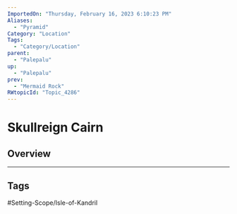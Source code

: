 ```yaml
---
ImportedOn: "Thursday, February 16, 2023 6:10:23 PM"
Aliases:
  - "Pyramid"
Category: "Location"
Tags:
  - "Category/Location"
parent:
  - "Palepalu"
up:
  - "Palepalu"
prev:
  - "Mermaid Rock"
RWtopicId: "Topic_4286"
---
```

# Skullreign Cairn
## Overview

---
## Tags
#Setting-Scope/Isle-of-Kandril

